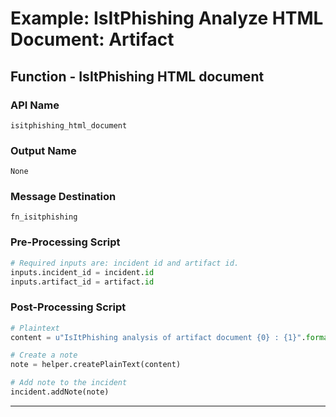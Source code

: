 <!--
    DO NOT MANUALLY EDIT THIS FILE
    THIS FILE IS AUTOMATICALLY GENERATED WITH resilient-circuits codegen
-->

# Example: IsItPhishing Analyze HTML Document: Artifact

## Function - IsItPhishing HTML document

### API Name
`isitphishing_html_document`

### Output Name
`None`

### Message Destination
`fn_isitphishing`

### Pre-Processing Script
```python
# Required inputs are: incident id and artifact id.
inputs.incident_id = incident.id
inputs.artifact_id = artifact.id
```

### Post-Processing Script
```python
# Plaintext 
content = u"IsItPhishing analysis of artifact document {0} : {1}".format(results["inputs"]["filename"],results['content']['result'])

# Create a note
note = helper.createPlainText(content)

# Add note to the incident
incident.addNote(note)
```

---

